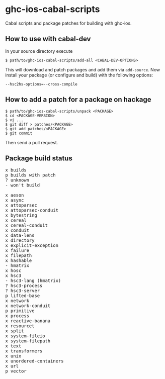 ghc-ios-cabal-scripts
=====================

Cabal scripts and package patches for building with ghc-ios.

How to use with cabal-dev
-------------------------

In your source directory execute

    $ path/to/ghc-ios-cabal-scripts/add-all <CABAL-DEV-OPTIONS>

This will download and patch packages and add them via `add-source`. Now install your package (or configure and build) with the following options:

    --hsc2hs-options=--cross-compile

How to add a patch for a package on hackage
-------------------------------------------

    $ path/to/ghc-ios-cabal-scripts/unpack <PACKAGE>
    $ cd <PACKAGE-VERSION>
    $ vi ...
    $ git diff > patches/<PACKAGE>
    $ git add patches/<PACKAGE>
    $ git commit

Then send a pull request.

Package build status
--------------------

<pre>
x builds
p builds with patch
? unknown
- won't build

x aeson
x async
x attoparsec
x attoparsec-conduit
x bytestring
x cereal
x cereal-conduit
x conduit
x data-lens
x directory
x explicit-exception
x failure
x filepath
x hashable
- hmatrix
x hosc
x hsc3
- hsc3-lang (hmatrix)
? hsc3-process
? hsc3-server
p lifted-base
x network
x network-conduit
p primitive
x process
x reactive-banana
x resourcet
x split
x system-fileio
x system-filepath
x text
x transformers
x unix
x unordered-containers
x url
p vector
</pre>
